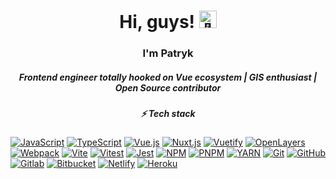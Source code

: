 <h1 align="center">Hi, guys! <img src="https://github.com/wervlad/wervlad/assets/24524555/766d336d-b87d-44ba-807c-c51de2bc6b4d" width="28px" alt="👋"></h1>

<div align="center">
   <h3>
     I'm Patryk
   </h3>
  
   <h5>
      Frontend engineer totally hooked on Vue ecosystem | GIS enthusiast | Open Source contributor
   </h5>
   
</div>

<h5 align="center">
   ⚡ Tech stack
</h5>

[![JavaScript](https://img.shields.io/badge/javascript-black?style=for-the-badge&logo=javascript)](https://github.com/p4trykJ)
[![TypeScript](https://img.shields.io/badge/typescript-black?style=for-the-badge&logo=typescript)](https://www.typescriptlang.org/)
[![Vue.js](https://img.shields.io/badge/Vue.js-black?style=for-the-badge&logo=vue.js)](https://vuejs.org/)
[![Nuxt.js](https://img.shields.io/badge/Nuxt.js-black?style=for-the-badge&logo=nuxt.js)](https://nuxt.com/)
[![Vuetify](https://img.shields.io/badge/vuetify-black?style=for-the-badge&logo=vuetify)](https://vuetifyjs.com)
[![OpenLayers](https://img.shields.io/badge/openlayers-black?style=for-the-badge&logo=openlayers)](https://openlayers.org/)
[![Webpack](https://img.shields.io/badge/webpack-black?style=for-the-badge&logo=webpack)](https://webpack.js.org/)
[![Vite](https://img.shields.io/badge/vite-black?style=for-the-badge&logo=vite)](https://vitejs.dev/)
[![Vitest](https://img.shields.io/badge/vitest-black?style=for-the-badge&logo=vitest)](https://vitest.dev/)
[![Jest](https://img.shields.io/badge/jest-black?style=for-the-badge&logo=jest)](https://jestjs.io/)
[![NPM](https://img.shields.io/badge/npm-black?style=for-the-badge&logo=npm)](https://npmjs.com/)
[![PNPM](https://img.shields.io/badge/pnpm-black?style=for-the-badge&logo=pnpm)](https://pnpm.io/)
[![YARN](https://img.shields.io/badge/yarn-black?style=for-the-badge&logo=yarn)](https://yarnpkg.com/)
[![Git](https://img.shields.io/badge/GIT-black?style=for-the-badge&logo=git)](https://git-scm.com/)
[![GitHub](https://img.shields.io/badge/github-black?style=for-the-badge&logo=github)](https://github.com/)
[![Gitlab](https://img.shields.io/badge/gitlab-black?style=for-the-badge&logo=gitlab)](https://gitlab.com/)
[![Bitbucket](https://img.shields.io/badge/bitbucket-black?style=for-the-badge&logo=bitbucket)](https://bitbucket.org/)
[![Netlify](https://img.shields.io/badge/netlify-black?style=for-the-badge&logo=netlify)](https://www.netlify.com/)
[![Heroku](https://img.shields.io/badge/heroku-black?style=for-the-badge&logo=heroku)](https://www.heroku.com/)


<!--
**p4trykJ/p4trykJ** is a ✨ _special_ ✨ repository because its `README.md` (this file) appears on your GitHub profile.

Here are some ideas to get you started:

- 🔭 I’m currently working on ...
- 🌱 I’m currently learning ...
- 👯 I’m looking to collaborate on ...
- 🤔 I’m looking for help with ...
- 💬 Ask me about ...
- 📫 How to reach me: ...
- 😄 Pronouns: ...
- ⚡ Fun fact: ...
-->
